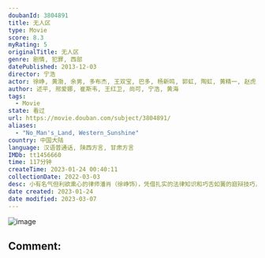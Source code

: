 ```yaml
---
doubanId: 3804891
title: 无人区
type: Movie
score: 8.3
myRating: 5
originalTitle: 无人区
genre: 剧情, 犯罪, 西部
datePublished: 2013-12-03
director: 宁浩
actor: 徐峥, 黄渤, 余男, 多布杰, 王双宝, 巴多, 杨新鸣, 郭虹, 陶虹, 黄精一, 赵虎, 王佩, 宁浩
author: 述平, 邢爱娜, 崔斯韦, 王红卫, 尚可, 宁浩, 黄海
tags:
  - Movie
state: 看过
url: https://movie.douban.com/subject/3804891/
aliases:
  - "No_Man's_Land, Western_Sunshine"
country: 中国大陆
language: 汉语普通话, 陕西方言, 甘肃方言
IMDb: tt1456660
time: 117分钟
createTime: 2023-01-24 00:40:11
collectionDate: 2022-03-03
desc: 小有名气但利欲熏心的律师潘肖（徐峥饰），凭借扎实的法律知识和巧舌如簧的庭辩技巧，成功帮盗捕国家珍禽阿拉泰隼并残忍杀害一名警察的西北盗猎团伙老大（多布杰饰）洗脱罪名。老大承诺十天后付清余款，潘肖则要...
date created: 2023-01-24
date modified: 2023-03-07
---
```


![image](p2159072475.jpg)

Comment:
---
